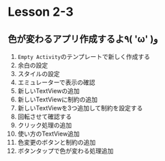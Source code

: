 # Lesson 2-3

## 色が変わるアプリ作成するよ٩( 'ω' )و

1. `Empty Activity`のテンプレートで新しく作成する
2. 余白の設定
3. スタイルの設定
4. エミュレーターで表示の確認
5. 新しいTextViewの追加
6. 新しいTextViewに制約の追加
7. 新しいTextViewを3つ追加して制約を設定する
8. 回転させて確認する
9. クリック処理の追加
10. 使い方のTextView追加
11. 色変更のボタンと制約の追加
12. ボタンタップで色が変わる処理追加
